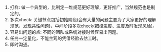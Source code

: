 1. 打样: 做一个典型的，比制定一堆规范更好理解，更好推广，当然规范也是制定的。      
2. 多次check: 关键节点包括初始阶段(会有大量的问题主要为了大家更好的理解规范，发现共性问题)，中间阶段多次check(把控进度、进度及时发现风险)。      
3. 容易出问题的点: 不同的团队或系统对接时候容易出问题。       
4. 任务一定量化，不能主观的凭借经验去估工时。      
5. 即时沟通。    

